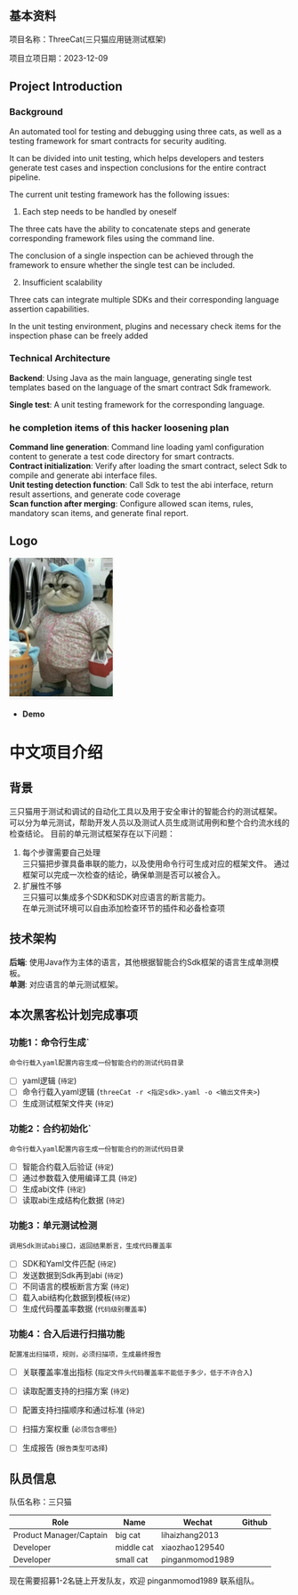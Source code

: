 ## 基本资料

项目名称：ThreeCat(三只猫应用链测试框架)

项目立项日期：2023-12-09

## Project Introduction

### Background
An automated tool for testing and debugging using three cats, as well as a testing framework for smart contracts for security auditing.

It can be divided into unit testing, which helps developers and testers generate test cases and inspection conclusions for the entire contract pipeline.

The current unit testing framework has the following issues:
1. Each step needs to be handled by oneself

The three cats have the ability to concatenate steps and generate corresponding framework files using the command line.

The conclusion of a single inspection can be achieved through the framework to ensure whether the single test can be included.

2. Insufficient scalability

Three cats can integrate multiple SDKs and their corresponding language assertion capabilities.

In the unit testing environment, plugins and necessary check items for the inspection phase can be freely added

### Technical Architecture
**Backend**: Using Java as the main language, generating single test templates based on the language of the smart contract Sdk framework.

**Single test**: A unit testing framework for the corresponding language.

### he completion items of this hacker loosening plan
**Command line generation**:
  Command line loading yaml configuration content to generate a test code directory for smart contracts.  
**Contract initialization**:
  Verify after loading the smart contract, select Sdk to compile and generate abi interface files.  
**Unit testing detection function**: Call Sdk to test the abi interface, return result assertions, and generate code coverage  
**Scan function after merging**: Configure allowed scan items, rules, mandatory scan items, and generate final report. 

## Logo

![Logo](./assets/logo.png)


- **Demo**




# 中文项目介绍

## 背景
三只猫用于测试和调试的自动化工具以及用于安全审计的智能合约的测试框架。  
可以分为单元测试，帮助开发人员以及测试人员生成测试用例和整个合约流水线的检查结论。
目前的单元测试框架存在以下问题：  
1. 每个步骤需要自己处理  
   三只猫把步骤具备串联的能力，以及使用命令行可生成对应的框架文件。
   通过框架可以完成一次检查的结论，确保单测是否可以被合入。
2. 扩展性不够  
   三只猫可以集成多个SDK和SDK对应语言的断言能力。  
   在单元测试环境可以自由添加检查环节的插件和必备检查项

## 技术架构

**后端**: 使用Java作为主体的语言，其他根据智能合约Sdk框架的语言生成单测模板。  
**单测**: 对应语言的单元测试框架。 

## 本次黑客松计划完成事项
### 功能1：命令行生成`  
  `命令行载入yaml配置内容生成一份智能合约的测试代码目录`
  - [ ] yaml逻辑 (`待定`)
  - [ ] 命令行载入yaml逻辑 (`threeCat -r <指定sdk>.yaml -o <输出文件夹>`)
  - [ ] 生成测试框架文件夹 (`待定`)

### 功能2：合约初始化`  
  `命令行载入yaml配置内容生成一份智能合约的测试代码目录`
  - [ ] 智能合约载入后验证 (`待定`)
  - [ ] 通过参数载入使用编译工具 (`待定`)
  - [ ] 生成abi文件 (`待定`)
  - [ ] 读取abi生成结构化数据 (`待定`)

### 功能3：单元测试检测
`调用Sdk测试abi接口，返回结果断言，生成代码覆盖率`
  - [ ] SDK和Yaml文件匹配 (`待定`)
  - [ ] 发送数据到Sdk再到abi (`待定`)
  - [ ] 不同语言的模板断言方案 (`待定`)
  - [ ] 载入abi结构化数据到模板(`待定`)
  - [ ] 生成代码覆盖率数据 (`代码级别覆盖率`)

### 功能4：合入后进行扫描功能
`配置准出扫描项，规则，必须扫描项，生成最终报告`
  - [ ] 关联覆盖率准出指标 (`指定文件头代码覆盖率不能低于多少，低于不许合入`) 
  - [ ] 读取配置支持的扫描方案 (`待定`)
  - [ ] 配置支持扫描顺序和通过标准 (`待定`)
  - [ ] 扫描方案权重 (`必须包含哪些`)
  - [ ] 生成报告 (`报告类型可选择`)

  
## 队员信息
队伍名称：三只猫  

| Role                    | Name       | Wechat | Github |
|-------------------------|------------| --- | --- |
| Product Manager/Captain | big cat    | lihaizhang2013 |  |
| Developer               | middle cat | xiaozhao129540 |  |
| Developer               | small cat  | pinganmomod1989 |  |
现在需要招募1-2名链上开发队友，欢迎 pinganmomod1989 联系组队。
